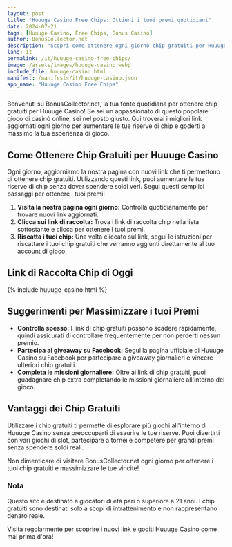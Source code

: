 ```yaml
---
layout: post
title: "Huuuge Casino Free Chips: Ottieni i tuoi premi quotidiani"
date: 2024-07-21
tags: [Huuuge Casino, Free Chips, Bonus Casino]
author: BonusCollector.net
description: "Scopri come ottenere ogni giorno chip gratuiti per Huuuge Casino e aumentare le tue possibilità di vincita con i nostri link aggiornati quotidianamente."
lang: it
permalink: /it/huuuge-casino-free-chips/
image: /assets/images/huuuge-casino.webp
include_file: huuuge-casino.html
manifest: /manifests/it/huuuge-casino.json
app_name: "Huuuge Casino Free Chips"
---
```


Benvenuti su BonusCollector.net, la tua fonte quotidiana per ottenere chip gratuiti per Huuuge Casino! Se sei un appassionato di questo popolare gioco di casinò online, sei nel posto giusto. Qui troverai i migliori link aggiornati ogni giorno per aumentare le tue riserve di chip e goderti al massimo la tua esperienza di gioco.

## Come Ottenere Chip Gratuiti per Huuuge Casino

Ogni giorno, aggiorniamo la nostra pagina con nuovi link che ti permettono di ottenere chip gratuiti. Utilizzando questi link, puoi aumentare le tue riserve di chip senza dover spendere soldi veri. Segui questi semplici passaggi per ottenere i tuoi premi:

1. **Visita la nostra pagina ogni giorno:** Controlla quotidianamente per trovare nuovi link aggiornati.
2. **Clicca sui link di raccolta:** Trova i link di raccolta chip nella lista sottostante e clicca per ottenere i tuoi premi.
3. **Riscatta i tuoi chip:** Una volta cliccato sul link, segui le istruzioni per riscattare i tuoi chip gratuiti che verranno aggiunti direttamente al tuo account di gioco.

## Link di Raccolta Chip di Oggi

{% include huuuge-casino.html %}

## Suggerimenti per Massimizzare i tuoi Premi

- **Controlla spesso:** I link di chip gratuiti possono scadere rapidamente, quindi assicurati di controllare frequentemente per non perderti nessun premio.
- **Partecipa ai giveaway su Facebook:** Segui la pagina ufficiale di Huuuge Casino su Facebook per partecipare a giveaway giornalieri e vincere ulteriori chip gratuiti.
- **Completa le missioni giornaliere:** Oltre ai link di chip gratuiti, puoi guadagnare chip extra completando le missioni giornaliere all'interno del gioco.

## Vantaggi dei Chip Gratuiti

Utilizzare i chip gratuiti ti permette di esplorare più giochi all'interno di Huuuge Casino senza preoccuparti di esaurire le tue riserve. Puoi divertirti con vari giochi di slot, partecipare a tornei e competere per grandi premi senza spendere soldi reali.

Non dimenticare di visitare BonusCollector.net ogni giorno per ottenere i tuoi chip gratuiti e massimizzare le tue vincite!

### Nota

Questo sito è destinato a giocatori di età pari o superiore a 21 anni. I chip gratuiti sono destinati solo a scopi di intrattenimento e non rappresentano denaro reale.

Visita regolarmente per scoprire i nuovi link e goditi Huuuge Casino come mai prima d'ora!